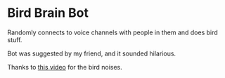 # Bird Brain Bot
 Randomly connects to voice channels with people in them and does bird stuff.
 
 Bot was suggested by my friend, and it sounded hilarious.
 
 Thanks to [this video](https://www.youtube.com/watch?v=kUJw2eVYznw) for the bird noises.

